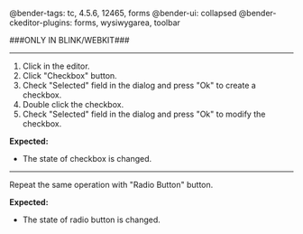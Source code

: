 @bender-tags: tc, 4.5.6, 12465, forms
@bender-ui: collapsed
@bender-ckeditor-plugins: forms, wysiwygarea, toolbar

###ONLY IN BLINK/WEBKIT###

----

1. Click in the editor.
2. Click "Checkbox" button.
3. Check "Selected" field in the dialog and press "Ok" to create a checkbox.
4. Double click the checkbox.
5. Check "Selected" field in the dialog and press "Ok" to modify the checkbox.

**Expected:**
* The state of checkbox is changed.

----

Repeat the same operation with "Radio Button" button.

**Expected:**
* The state of radio button is changed.
